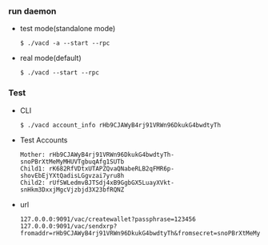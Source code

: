 ### run daemon
  - test mode(standalone mode)
     
        $ ./vacd -a --start --rpc
  - real mode(default)
  
        $ ./vacd --start --rpc
### Test
  - CLI
  
        $ ./vacd account_info rHb9CJAWyB4rj91VRWn96DkukG4bwdtyTh
        
  - Test Accounts
      
        Mother: rHb9CJAWyB4rj91VRWn96DkukG4bwdtyTh-snoPBrXtMeMyMHUVTgbuqAfg1SUTb
        Child1: rK682RfVDtxUTAPZQvaQNabeRLB2qFMR6p-shovEbEjYXtQadisLGgvzai7yru8h
        Child2: rUfSWLedmvBJTSdj4xB9GgbGX5LuayXVkt-snHkm3DxxjMgcVjzbjd3X23bfRQNZ
      
  - url
  
        127.0.0.0:9091/vac/createwallet?passphrase=123456
        127.0.0.0:9091/vac/sendxrp?fromaddr=rHb9CJAWyB4rj91VRWn96DkukG4bwdtyTh&fromsecret=snoPBrXtMeMyMHUVTgbuqAfg1SUTb&toaddr=rK682RfVDtxUTAPZQvaQNabeRLB2qFMR6p&value=1000
